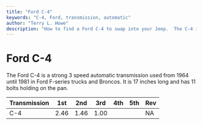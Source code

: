 ```yaml
---
title: "Ford C-4"
keywords: "C-4, Ford, transmission, automatic"
author: "Terry L. Howe"
description: "How to find a Ford C-4 to swap into your Jeep.  The C-4 is a 3 speed automatic transmission."
---
```

# Ford C-4

The Ford C-4 is a strong 3 speed automatic transmission used from 1964 until 1981 in Ford F-series trucks and Broncos. It is 17 inches long and has 11 bolts holding on the pan.

Transmission | 1st | 2nd | 3rd | 4th | 5th | Rev   
---|---|---|---|---|---|---  
C-4 | 2.46 | 1.46 | 1.00 |  |  | NA